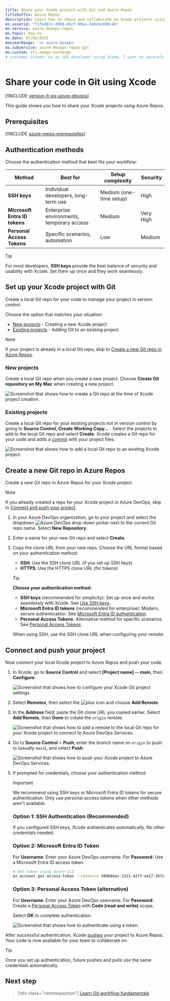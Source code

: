 ```yaml
---
title: Share your Xcode project with Git and Azure Repos
titleSuffix: Azure Repos
description: Learn how to share and collaborate on Xcode projects using Azure Repos with modern authentication methods including Microsoft Entra ID tokens and SSH keys.
ms.assetid: "f1fedd72-d9b9-45cf-99aa-2e624c899c45"
ms.service: azure-devops-repos
ms.topic: how-to
ms.date: 07/02/2025
monikerRange: '<= azure-devops'
ms.subservice: azure-devops-repos-git
ms.custom: sfi-image-nochange
# customer-intent: As an iOS developer using Xcode, I want to securely share my project code with Azure Repos using modern authentication methods so I can collaborate with my team and manage version control for my iOS applications.
---
```



#  Share your code in Git using Xcode

[!INCLUDE [version-lt-eq-azure-devops](../../includes/version-lt-eq-azure-devops.md)]

This guide shows you how to share your Xcode projects using Azure Repos. 

## Prerequisites

[!INCLUDE [azure-repos-prerequisites](includes/azure-repos-prerequisites.md)]

## Authentication methods

Choose the authentication method that best fits your workflow:

| Method | Best for | Setup complexity | Security | 
|--------|----------|------------------|----------|
| **SSH keys** | Individual developers, long-term use | Medium (one-time setup) | High | 
| **Microsoft Entra ID tokens** | Enterprise environments, temporary access | Medium | Very High |
| **Personal Access Tokens** | Specific scenarios, automation | Low | Medium | 

> [!TIP]
> For most developers, **SSH keys** provide the best balance of security and usability with Xcode. Set them up once and they work seamlessly.

## Set up your Xcode project with Git

Create a local Git repo for your code to manage your project in version control.

Choose the option that matches your situation:

* [New projects](#new-projects) - Creating a new Xcode project
* [Existing projects](#existing-projects) - Adding Git to an existing project

> [!NOTE]
> If your project is already in a local Git repo, skip to [Create a new Git repo in Azure Repos](#create-a-new-git-repo-in-azure-repos).

### New projects

Create a local Git repo when you create a new project. Choose **Create Git repository on My Mac** when creating a new project. 

![Screenshot that shows how to create a Git repo at the time of Xcode project creation.](media/share-your-code-in-git-xcode/xcodenewproject.png)

### Existing projects

Create a local Git repo for your existing projects not in version control by going to **Source Control, Create Working Copy...** . Select the projects to add to the local Git repo and select **Create**. Xcode creates a Git repo for your code and adds a [commit](commits.md) with your project files.

![Screenshot that shows how to add a local Git repo to an existing Xcode project.](media/share-your-code-in-git-xcode/xcodecreateworkingcopy.png)

## Create a new Git repo in Azure Repos

Create a new Git repo in Azure Repos for your Xcode project.

> [!NOTE]
> If you already created a repo for your Xcode project in Azure DevOps, skip to [Connect and push your project](#connect-and-push-your-project).

1. In your Azure DevOps organization, go to your project and select the dropdown ![Azure DevOps drop-down picker](media/share-your-code-in-git-xcode/vsts_drop_down_arrow.png) next to the current Git repo name. Select **New Repository**.

2. Enter a name for your new Git repo and select **Create**. 

3. Copy the clone URL from your new repo. Choose the URL format based on your authentication method:
   - **SSH**: Use the SSH clone URL (if you set up SSH keys)  
   - **HTTPS**: Use the HTTPS clone URL (for tokens)

   > [!TIP]
   > **Choose your authentication method:**
   > - **SSH keys** (recommended for simplicity): Set up once and works seamlessly with Xcode. See [Use SSH keys](use-ssh-keys-to-authenticate.md).
   > - **Microsoft Entra ID tokens** (recommended for enterprise): Modern, secure authentication. See [Microsoft Entra ID authentication](../../integrate/get-started/authentication/entra.md).
   > - **Personal Access Tokens**: Alternative method for specific scenarios. See [Personal Access Tokens](../../organizations/accounts/use-personal-access-tokens-to-authenticate.md).
   > 
   > When using SSH, use the SSH clone URL when configuring your remote.

## Connect and push your project

Now connect your local Xcode project to Azure Repos and push your code.

1. In Xcode, go to **Source Control** and select **[Project name] -- main**, then **Configure**.

   ![Screenshot that shows how to configure your Xcode Git project settings.](media/share-your-code-in-git-xcode/xcodeconfigureproject.png)

2. Select **Remotes**, then select the ![plus](media/share-your-code-in-git-xcode/xcodeplusicon.png) icon and choose **Add Remote**.

3. In the **Address** field, paste the Git clone URL you copied earlier. Select **Add Remote**, then **Done** to create the `origin` remote.

   ![Screenshot that shows how to add a remote to the local Git repo for your Xcode project to connect to Azure DevOps Services.](media/share-your-code-in-git-xcode/xcodeaddremote2.png)

4. Go to **Source Control** > **Push**, enter the branch name on `origin` to push to (usually `main`), and select **Push**.

   ![Screenshot that shows how to push your Xcode project to Azure DevOps Services.](media/share-your-code-in-git-xcode/xcodepushtomaster.png)

5. If prompted for credentials, choose your authentication method:

   > [!IMPORTANT]
   > We recommend using SSH keys or Microsoft Entra ID tokens for secure authentication. Only use personal access tokens when other methods aren't available.

   ### Option 1: SSH Authentication (Recommended)
   
   If you configured SSH keys, Xcode authenticates automatically. No other credentials needed.
   
   ### Option 2: Microsoft Entra ID Token
   
   For **Username**: Enter your Azure DevOps username.
   For **Password**: Use a Microsoft Entra ID access token.
   
   ```bash
   # Get token using Azure CLI
   az account get-access-token --resource 499b84ac-1321-427f-aa17-267ca6975798 --query "accessToken" --output tsv
   ```
   
   ### Option 3: Personal Access Token (alternative)
   
   For **Username**: Enter your Azure DevOps username.
   For **Password**: Create a [Personal Access Token](../../organizations/accounts/use-personal-access-tokens-to-authenticate.md) with **Code (read and write)** scope.
   
   Select **OK** to complete authentication. 

   ![Screenshot that shows how to authenticate using a token.](media/share-your-code-in-git-xcode/xcodeauthentication.png)

After successful authentication, Xcode [pushes](pushing.md) your project to Azure Repos. Your code is now available for your team to collaborate on.

> [!TIP]
> Once you set up authentication, future pushes and pulls use the same credentials automatically.

## Next step

> [!div class="nextstepaction"]
> [Learn Git workflow fundamentals](gitworkflow.md)

